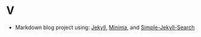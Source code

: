 # V

+ Markdown blog project using: [Jekyll](https://github.com/jekyll/jekyll), [Minima](https://github.com/jekyll/minima), and [Simple-Jekyll-Search](https://github.com/christian-fei/Simple-Jekyll-Search)

